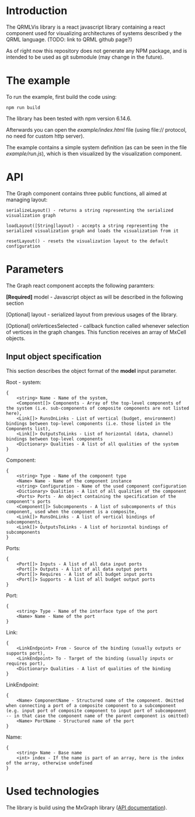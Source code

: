 # Introduction
The QRMLVis library is a react javascript library containing a react component used for visualizing architectures of systems described y the QRML language. (TODO: link to QRML github page?)

As of right now this repository does not generate any NPM package, and is intended to be used as git submodule (may change in the future).

# The example
To run the example, first build the code using:
```
npm run build
```
The library has been tested with npm version 6.14.6.

Afterwards you can open the *example/index.html* file (using file:// protocol, no need for custom http server).

The example contains a simple system definition (as can be seen in the file *example/run.js*), which is then visualized by the visualization component.

# API
The Graph component contains three public functions, all aimed at managing layout:

```
serializeLayout() - returns a string representing the serialized visualization graph

loadLayout([String]layout) - accepts a string representing the serialized visualization graph and loads the visualization from it

resetLayout() - resets the visualization layout to the default configuration
```

# Parameters
The Graph react component accepts the following paramters:

**[Required]** model - Javascript object as will be described in the following section

[Optional] layout - serialized layout from previous usages of the library.

[Optional] onVerticesSelected - callback function called whenever selection of vertices in the graph changes. This function receives an array of MxCell objects.

## Input object specification
This section describes the object format of the **model** input parameter.

Root - system: 
```
{
	<string> Name - Name of the system,
	<Component[]> Components - Array of the top-level components of the system (i.e. sub-components of composite components are not listed here),
    <Link[]> RunsOnLinks - List of vertical (budget, environment) bindings between top-level components (i.e. those listed in the Components list),
	<Link[]> OutputsToLinks - List of horizontal (data, channel) bindings between top-level components
	<Dictionary> Qualities - A list of all qualities of the system
}
```
Component:
```
{
	<string> Type - Name of the component type
	<Name> Name - Name of the component instance
	<string> Configuration - Name of the used component configuration
	<Dictionary> Qualities - A list of all qualities of the component
	<Ports> Ports - An object containing the specification of the component's ports
	<Component[]> Subcomponents - A list of subcomponents of this component, used when the component is a composite,
	<Link[]> RunsOnLinks - A list of vertical bindings of subcomponents,
	<Link[]> OutputsToLinks - A list of horizontal bindings of subcomponents
}
```

Ports:
```
{
	<Port[]> Inputs - A list of all data input ports
	<Port[]> Outputs - A list of all data output ports
	<Port[]> Requires - A list of all budget input ports
	<Port[]> Supports - A list of all budget output ports
}
```

Port:
```
{
	<string> Type - Name of the interface type of the port
	<Name> Name - Name of the port
}
```

Link:
```
{
	<LinkEndpoint> From - Source of the binding (usually outputs or supports port),
	<LinkEndpoint> To - Target of the binding (usually inputs or requires port),
	<Dictionary> Qualities - A list of qualities of the binding
}
```

LinkEndpoint:
```
{
	<Name> ComponentName - Structured name of the component. Omitted when connecting a port of a composite component to a subcomponent (e.g. input port of composite component to input port of subcomponent -- in that case the component name of the parent component is omitted)
	<Name> PortName - Structured name of the port
}
```

Name:
```
{
	<string> Name - Base name
	<int> index - If the name is part of an array, here is the index of the array, otherwise undefined
}
```

# Used technologies
The library is build using the MxGraph library ([API documentation](https://jgraph.github.io/mxgraph/docs/js-api/files/index-txt.html)). 
